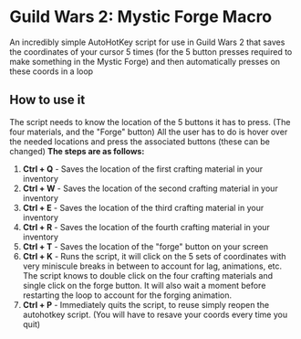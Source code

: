# Guild Wars 2: Mystic Forge Macro
An incredibly simple AutoHotKey script for use in Guild Wars 2 that saves the coordinates of your cursor 5 times (for the 5 button presses required to make something in the Mystic Forge) and then automatically presses on these coords in a loop

## How to use it
The script needs to know the location of the 5 buttons it has to press. (The four materials, and the "Forge" button) 
All the user has to do is hover over the needed locations and press the associated buttons (these can be changed)
**The steps are as follows:**
1. **Ctrl + Q** - Saves the location of the first crafting material in your inventory
2. **Ctrl + W** - Saves the location of the second crafting material in your inventory
3. **Ctrl + E** - Saves the location of the third crafting material in your inventory
4. **Ctrl + R** - Saves the location of the fourth crafting material in your inventory
5. **Ctrl + T** - Saves the location of the "forge" button on your screen
6. **Ctrl + K** - Runs the script, it will click on the 5 sets of coordinates with very miniscule breaks in between to account for lag, animations, etc. The script knows to double click on the four crafting materials and single click on the forge button. It will also wait a moment before restarting the loop to account for the forging animation.
7. **Ctrl + P** - Immediately quits the script, to reuse simply reopen the autohotkey script. (You will have to resave your coords every time you quit)
